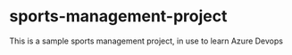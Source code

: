 # sports-management-project
This is a sample sports management project, in use to learn Azure Devops
